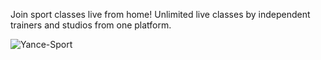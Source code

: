 Join sport classes live from home!
Unlimited live classes by independent trainers and studios from one platform.

![Yance-Sport](https://res.cloudinary.com/dtulzuk5j/image/upload/v1607445739/YanceBanner_llyjqc.png)
